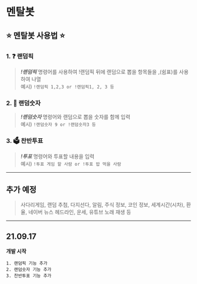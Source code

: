 # 멘탈봇

## :star: 멘탈봇 사용법 :star:

### 1. :question: 랜덤픽
>***!랜덤픽*** 명령어를 사용하여 !랜덤픽 뒤에 랜덤으로 뽑을 항목들을 ,(쉼표)를 사용하여 나열 <br>
>예시) ```!랜덤픽 1,2,3 or !랜덤픽1, 2, 3 등```

### 2. :game_die: 랜덤숫자
>***!랜덤숫자*** 명령어와 랜덤으로 뽑을 숫자를 함께 입력<br>
>예시) ```!랜덤숫자 9 or !랜덤숫자3 등```
### 3. :ballot_box: 찬반투표
>***!투표*** 명령어와 투표할 내용을 입력<br>
>예시) ```!투표 게임 할 사람 or !투표 밥 먹을 사람```
---
## 추가 예정
>사다리게임, 랜덤 추첨, 다지선다, 알림, 주식 정보, 코인 정보, 세계시간(시차), 환율, 네이버 뉴스 헤드라인, 운세, 유튜브 노래 재생 등
---
## 21.09.17 
**개발 시작**
```
1. 랜덤픽 기능 추가
2. 랜덤숫자 기능 추가
3. 찬반투표 기능 추가
```
